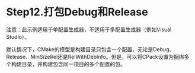 # Step12.打包Debug和Release

注意：此示例适用于单配置生成器，不适用于多配置生成器（例如Visual Studio）。

默认情况下，CMake的模型是构建目录只包含一个配置，无论是Debug、Release、MinSizeRel还是RelWithDebInfo。但是，可以将CPack设置为捆绑多个构建目录，并构建包含同一项目的多个配置的包。



